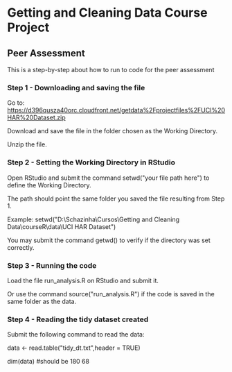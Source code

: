 # Getting and Cleaning Data Course Project

## Peer Assessment

This is a step-by-step about how to run to code for the peer assessment


### Step 1 - Downloading and saving the file

Go to: 
<https://d396qusza40orc.cloudfront.net/getdata%2Fprojectfiles%2FUCI%20HAR%20Dataset.zip>

Download and save the file in the folder chosen as the Working Directory.

Unzip the file.



### Step 2 - Setting the Working Directory in RStudio

Open RStudio and submit the command setwd("your file path here") to define the Working Directory.

The path should point the same folder you saved the file resulting from Step 1.

Example:
setwd("D:\\Schazinha\\Cursos\\Getting and Cleaning Data\\courseR\\data\\UCI HAR Dataset")

You may submit the command getwd() to verify if the directory was set correctly.



### Step 3 - Running the code

Load the file run_analysis.R on RStudio and submit it.

Or use the command source("run_analysis.R") if the code is saved in the same folder as the data.



###  Step 4 - Reading the tidy dataset created

Submit the following command to read the data:

data <- read.table("tidy_dt.txt",header = TRUE)

dim(data) #should be 180 68